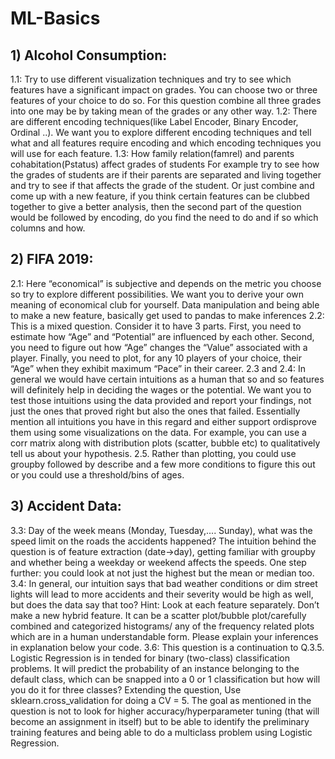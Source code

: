 # ML-Basics

## 1) Alcohol Consumption:
1.1: Try to use different visualization techniques and try to see which features have a significant
impact on grades. You can choose two or three features of your choice to do so. For this
question combine all three grades into one may be by taking mean of the grades or any other
way. 
1.2: There are different encoding techniques(like Label Encoder, Binary Encoder, Ordinal ..). We
want you to explore different encoding techniques and tell what and all features require
encoding and which encoding techniques you will use for each feature.
1.3: How family relation(famrel) and parents cohabitation(Pstatus) affect grades of students
For example try to see how the grades of students are if their parents are separated and living
together and try to see if that affects the grade of the student. Or just combine and come up with
a new feature, if you think certain features can be clubbed together to give a better analysis,
then the second part of the question would be followed by encoding, do you find the need to do
and if so which columns and how.
## 2) FIFA 2019:
2.1: Here “economical” is subjective and depends on the metric you choose so try to explore
different possibilities. We want you to derive your own meaning of economical club for yourself.
Data manipulation and being able to make a new feature, basically get used to pandas to make
inferences
2.2: This is a mixed question. Consider it to have 3 parts. First, you need to estimate how “Age”
and “Potential” are influenced by each other. Second, you need to figure out how “Age” changes
the “Value” associated with a player. Finally, you need to plot, for any 10 players of your choice,
their “Age” when they exhibit maximum “Pace” in their career.
2.3 and 2.4: In general we would have certain intuitions as a human that so and so features will
definitely help in deciding the wages or the potential. We want you to test those intuitions using
the data provided and report your findings, not just the ones that proved right but also the ones
that failed. Essentially mention all intuitions you have in this regard and either support ordisprove them using some visualizations on the data. For example, you can use a corr matrix
along with distribution plots (scatter, bubble etc) to qualitatively tell us about your hypothesis.
2.5. Rather than plotting, you could use groupby followed by describe and a few more
conditions to figure this out or you could use a threshold/bins of ages.
## 3) Accident Data:
3.3: Day of the week means (Monday, Tuesday,.... Sunday), what was the speed limit on the
roads the accidents happened? The intuition behind the question is of feature extraction
(date->day), getting familiar with groupby and whether being a weekday or weekend affects the
speeds. One step further: you could look at not just the highest but the mean or median too.
3.4: In general, our intuition says that bad weather conditions or dim street lights will lead to
more accidents and their severity would be high as well, but does the data say that too? Hint:
Look at each feature separately. Don’t make a new hybrid feature. It can be a scatter
plot/bubble plot/carefully combined and categorized histograms/ any of the frequency related
plots which are in a human understandable form. Please explain your inferences in explanation
below your code.
3.6: This question is a continuation to Q.3.5.
Logistic Regression is in tended for binary (two-class) classification problems. It will predict the
probability of an instance belonging to the default class, which can be snapped into a 0 or 1
classification but how will you do it for three classes? Extending the question, Use
sklearn.cross_validation for doing a CV = 5. The goal as mentioned in the question is not to look
for higher accuracy/hyperparameter tuning (that will become an assignment in itself) but to be
able to identify the preliminary training features and being able to do a multiclass problem using
Logistic Regression.
